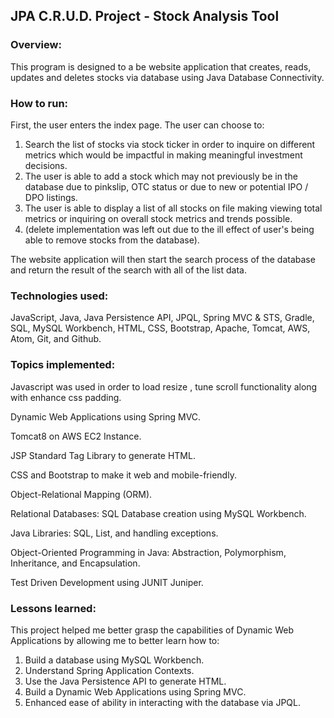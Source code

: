 ## JPA C.R.U.D. Project - Stock Analysis Tool

### Overview:

This program is designed to a be website application that creates, reads, updates and deletes stocks via database using Java Database Connectivity.

### How to run:

First, the user enters the index page. The user can choose to:
1. Search the list of stocks via stock ticker in order to inquire on different metrics which would be impactful in making meaningful investment decisions.
2. The user is able to add a stock which may not previously be in the database due to pinkslip, OTC status or due to new or potential IPO / DPO listings.
3. The user is able to display a list of all stocks on file making viewing total metrics or inquiring on overall stock metrics and trends possible.
4. (delete implementation was left out due to the ill effect of user's being able to remove stocks from the database).

The website application will then start the search process of the database and return the result of the search with all of the list data.

### Technologies used:

JavaScript, Java, Java Persistence API, JPQL, Spring MVC & STS, Gradle, SQL, MySQL Workbench, HTML, CSS, Bootstrap, Apache, Tomcat, AWS, Atom, Git, and Github.

### Topics implemented:

Javascript was used in order to load resize , tune scroll functionality along with enhance css padding.

Dynamic Web Applications using Spring MVC.

Tomcat8 on AWS EC2 Instance.

JSP Standard Tag Library to generate HTML.

CSS and Bootstrap to make it web and mobile-friendly.

Object-Relational Mapping (ORM).

Relational Databases: SQL Database creation using MySQL Workbench.

Java Libraries: SQL, List, and handling exceptions.

Object-Oriented Programming in Java: Abstraction, Polymorphism, Inheritance, and Encapsulation.

Test Driven Development using JUNIT Juniper.

### Lessons learned:

This project helped me better grasp the capabilities of Dynamic Web Applications by allowing me to better learn how to:
1. Build a database using MySQL Workbench.
2. Understand Spring Application Contexts.
3. Use the Java Persistence API to generate HTML.
4. Build a Dynamic Web Applications using Spring MVC.
5. Enhanced ease of ability in interacting with the database via JPQL.
